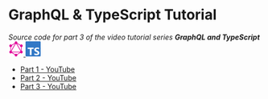 # GraphQL & TypeScript Tutorial  
*Source code for part 3 of the video tutorial series **GraphQL and TypeScript***  
<a href="https://graphql.org/">
  <img width="30px" height="30px" src="https://raw.githubusercontent.com/willjw3/willjw3/main/icons/graphql.svg" />
</a>
<a href="https://www.typescriptlang.org/">
  <img width="30px" height="30px" src="https://raw.githubusercontent.com/willjw3/willjw3/main/icons/typescript.svg" />
</a>

- [Part 1 - YouTube](https://youtu.be/NfqDaFN2bnA) 
- [Part 2 - YouTube](https://youtu.be/2MBYrIxYU1E) 
- [Part 3 - YouTube](https://youtu.be/YudkjAsZJk0) 